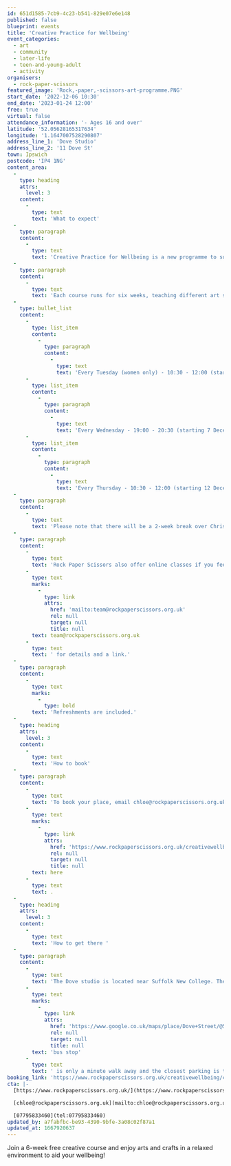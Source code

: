 ```yaml
---
id: 651d1585-7cb9-4c23-b541-829e07e6e148
published: false
blueprint: events
title: 'Creative Practice for Wellbeing'
event_categories:
  - art
  - community
  - later-life
  - teen-and-young-adult
  - activity
organisers:
  - rock-paper-scissors
featured_image: 'Rock,-paper,-scissors-art-programme.PNG'
start_date: '2022-12-06 10:30'
end_date: '2023-01-24 12:00'
free: true
virtual: false
attendance_information: '- Ages 16 and over'
latitude: '52.05628165317634'
longitude: '1.1647007528290807'
address_line_1: 'Dove Studio'
address_line_2: '11 Dove St'
town: Ipswich
postcode: 'IP4 1NG'
content_area:
  -
    type: heading
    attrs:
      level: 3
    content:
      -
        type: text
        text: 'What to expect'
  -
    type: paragraph
    content:
      -
        type: text
        text: 'Creative Practice for Wellbeing is a new programme to support adults'' mental wellbeing through art. No previous experience is necessary, this is a supportive environment to build confidence and feel relaxed. The team is warm, friendly, and experienced in teaching a wide range of skills, in the welcoming art studio. '
  -
    type: paragraph
    content:
      -
        type: text
        text: 'Each course runs for six weeks, teaching different art skills, and there will be time to work in your own way. The first course focusing on Drawing, Painting and Sketchbook skills will start in December and there is an option to attend the course either every Tuesday, Wednesday, or Thursday. '
  -
    type: bullet_list
    content:
      -
        type: list_item
        content:
          -
            type: paragraph
            content:
              -
                type: text
                text: 'Every Tuesday (women only) - 10:30 - 12:00 (starting 6 December)'
      -
        type: list_item
        content:
          -
            type: paragraph
            content:
              -
                type: text
                text: 'Every Wednesday - 19:00 - 20:30 (starting 7 December)'
      -
        type: list_item
        content:
          -
            type: paragraph
            content:
              -
                type: text
                text: 'Every Thursday - 10:30 - 12:00 (starting 12 December)'
  -
    type: paragraph
    content:
      -
        type: text
        text: 'Please note that there will be a 2-week break over Christmas, with no classes on the weeks commencing 19th and 26th December. In the new year, the second course will focus on Printmaking.'
  -
    type: paragraph
    content:
      -
        type: text
        text: 'Rock Paper Scissors also offer online classes if you feel this would suit you better - please email '
      -
        type: text
        marks:
          -
            type: link
            attrs:
              href: 'mailto:team@rockpaperscissors.org.uk'
              rel: null
              target: null
              title: null
        text: team@rockpaperscissors.org.uk
      -
        type: text
        text: ' for details and a link.'
  -
    type: paragraph
    content:
      -
        type: text
        marks:
          -
            type: bold
        text: 'Refreshments are included.'
  -
    type: heading
    attrs:
      level: 3
    content:
      -
        type: text
        text: 'How to book'
  -
    type: paragraph
    content:
      -
        type: text
        text: 'To book your place, email chloe@rockpaperscissors.org.uk or book online '
      -
        type: text
        marks:
          -
            type: link
            attrs:
              href: 'https://www.rockpaperscissors.org.uk/creativewellbeing/creative-practice-for-wellbeing'
              rel: null
              target: null
              title: null
        text: here
      -
        type: text
        text: .
  -
    type: heading
    attrs:
      level: 3
    content:
      -
        type: text
        text: 'How to get there '
  -
    type: paragraph
    content:
      -
        type: text
        text: 'The Dove studio is located near Suffolk New College. The closest '
      -
        type: text
        marks:
          -
            type: link
            attrs:
              href: 'https://www.google.co.uk/maps/place/Dove+Street/@52.0564079,1.1642675,19.92z/data=!4m12!1m6!3m5!1s0x47d99f35294949e1:0x9c13a67991806071!2sRock+Paper+Scissors+Arts!8m2!3d52.0562172!4d1.1647077!3m4!1s0x47d99f804eaffb61:0x713cff901aa263c9!8m2!3d52.056492!4d1.164362'
              rel: null
              target: null
              title: null
        text: 'bus stop'
      -
        type: text
        text: ' is only a minute walk away and the closest parking is the College Car Park which is free after 18:00 on weekdays. '
booking_link: 'https://www.rockpaperscissors.org.uk/creativewellbeing/creative-practice-for-wellbeing'
cta: |-
  [https://www.rockpaperscissors.org.uk/](https://www.rockpaperscissors.org.uk/)

  [chloe@rockpaperscissors.org.uk](mailto:chloe@rockpaperscissors.org.uk)

  [07795833460](tel:07795833460)
updated_by: a7fabfbc-be93-4390-9bfe-3a08c02f87a1
updated_at: 1667920637
---
```

Join a 6-week free creative course and enjoy arts and crafts in a relaxed environment to aid your wellbeing!